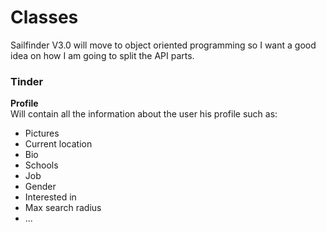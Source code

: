 # Classes

Sailfinder V3.0 will move to object oriented programming so I want a good idea on how I am going to split the API parts.

### Tinder

**Profile**<br>
Will contain all the information about the user his profile such as:
- Pictures
- Current location
- Bio
- Schools
- Job
- Gender
- Interested in
- Max search radius
- ...
